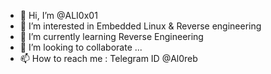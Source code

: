 - 👋 Hi, I’m @ALI0x01
- 👀 I’m interested in Embedded Linux & Reverse engineering 
- 🌱 I’m currently learning Reverse Engineering 
- 💞️ I’m looking to collaborate ...
- 📫 How to reach me : Telegram ID @Al0reb

<!---
ALI0x01/ALI0x01 is a ✨ special ✨ repository because its `README.md` (this file) appears on your GitHub profile.
You can click the Preview link to take a look at your changes.
--->
